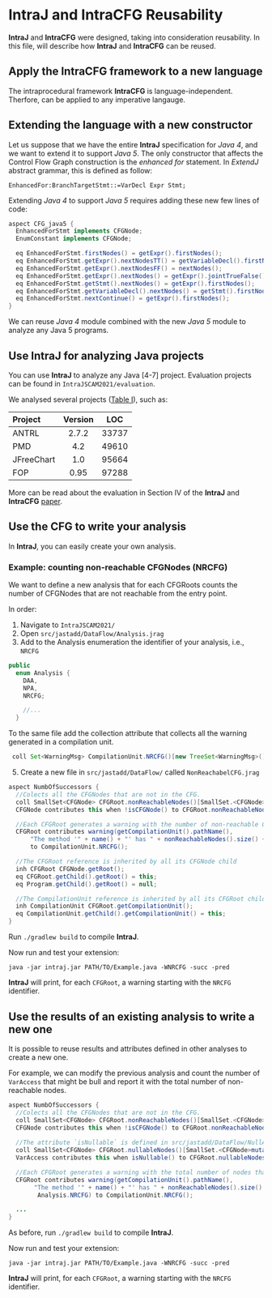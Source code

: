 # IntraJ and IntraCFG Reusability
**IntraJ** and **IntraCFG** were designed, taking into consideration reusability.
In this file, will describe how **IntraJ** and **IntraCFG** can be reused.


## Apply the IntraCFG framework to a new language
The intraprocedural framework **IntraCFG** is language-independent. 
Therfore, can be applied to any imperative langauge.

## Extending the language with a new constructor
Let us suppose that we have the entire **IntraJ** specification for _Java 4_, and we want 
to extend it to support _Java 5_.
The only constructor that affects the Control Flow Graph construction is the _enhanced for_ statement. 
In _ExtendJ_ abstract grammar, this is defined as follow:

```
EnhancedFor:BranchTargetStmt::=VarDecl Expr Stmt;
```

Extending _Java 4_ to support _Java 5_ requires adding these new few lines of code:
```java
aspect CFG_java5 {
  EnhancedForStmt implements CFGNode;
  EnumConstant implements CFGNode;

  eq EnhancedForStmt.firstNodes() = getExpr().firstNodes();
  eq EnhancedForStmt.getExpr().nextNodesTT() = getVariableDecl().firstNodes();
  eq EnhancedForStmt.getExpr().nextNodesFF() = nextNodes();
  eq EnhancedForStmt.getExpr().nextNodes() = getExpr().jointTrueFalse();
  eq EnhancedForStmt.getStmt().nextNodes() = getExpr().firstNodes();
  eq EnhancedForStmt.getVariableDecl().nextNodes() = getStmt().firstNodes();
  eq EnhancedForStmt.nextContinue() = getExpr().firstNodes();
}

```
We can reuse _Java 4_ module combined with the new _Java 5_ module to analyze any Java 5 programs.


## Use IntraJ for analyzing Java projects
You can use **IntraJ** to analyze any Java [4-7] project. 
Evaluation projects can be found in `IntraJSCAM2021/evaluation`.

We analysed several projects ([Table I](https://github.com/lu-cs-sde/IntraJSCAM2021/blob/main/intraj-preprint.pdf)), such as:

| Project      | Version          |      LOC  |
| :---         |     :---:        | :---:     |
| ANTRL        |  2.7.2           |     33737 |
| PMD          |  4.2             |     49610 |
| JFreeChart   |  1.0             |     95664 |
| FOP          |  0.95            |     97288 |

More can be read about the evaluation in Section IV of the **IntraJ** and **IntraCFG** [paper](https://github.com/lu-cs-sde/IntraJSCAM2021/blob/main/intraj-preprint.pdf).


## Use the CFG to write your analysis
In **IntraJ**, you can easily create your own analysis. 


### Example: counting non-reachable CFGNodes (NRCFG)
We want to define a new analysis that for each CFGRoots counts the number of CFGNodes
that are not reachable from the entry point.

In order:

1) Navigate to `IntraJSCAM2021/`
2)  Open `src/jastadd/DataFlow/Analysis.jrag`
3) Add to the Analysis enumeration the identifier of your analysis, i.e., `NRCFG`
```java
public
  enum Analysis {
    DAA,
    NPA,
    NRCFG;

    //...
  }
```
To the same file add the collection attribute that collects all the warning generated in a compilation unit.
```java
 coll Set<WarningMsg> CompilationUnit.NRCFG()[new TreeSet<WarningMsg>()] with add root CompilationUnit;
```

5) Create a new file in `src/jastadd/DataFlow/` called `NonReachabelCFG.jrag`
```java
aspect NumbOfSuccessors {
  //Colects all the CFGNodes that are not in the CFG.
  coll SmallSet<CFGNode> CFGRoot.nonReachableNodes()[SmallSet.<CFGNode>mutable()] with add root CompilationUnit;
  CFGNode contributes this when !isCFGNode() to CFGRoot.nonReachableNodes() for getRoot();

  //Each CFGRoot generates a warning with the number of non-reachable CFGNodes
  CFGRoot contributes warning(getCompilationUnit().pathName(),
      "The method '" + name() + "' has " + nonReachableNodes().size() +" non-reachableble nodes.", Analysis.NRCFG) 
      to CompilationUnit.NRCFG();

  //The CFGRoot reference is inherited by all its CFGNode child
  inh CFGRoot CFGNode.getRoot();
  eq CFGRoot.getChild().getRoot() = this;
  eq Program.getChild().getRoot() = null;

  //The CompilationUnit reference is inherited by all its CFGRoot child
  inh CompilationUnit CFGRoot.getCompilationUnit();
  eq CompilationUnit.getChild().getCompilationUnit() = this;
}
```

Run `./gradlew build`  to compile **IntraJ**.

Now run and test your extension:
```
java -jar intraj.jar PATH/TO/Example.java -WNRCFG -succ -pred
```
**IntraJ** will print, for each `CFGRoot`, a warning starting with the `NRCFG` identifier.

## Use the results of an existing analysis to write a new one
It is possible to reuse results and attributes defined in other analyses to create a new one.

For example, we can modify the previous analysis and count the number of `VarAccess` that might be bull
and report it with the total number of non-reachable nodes.

```java
aspect NumbOfSuccessors {
  //Colects all the CFGNodes that are not in the CFG.
  coll SmallSet<CFGNode> CFGRoot.nonReachableNodes()[SmallSet.<CFGNode>mutable()] with add root CompilationUnit;
  CFGNode contributes this when !isCFGNode() to CFGRoot.nonReachableNodes() for getRoot();
 
  //The attribute `isNullable` is defined in src/jastadd/DataFlow/NullAnlaysis.jrag
  coll SmallSet<CFGNode> CFGRoot.nullableNodes()[SmallSet.<CFGNode>mutable()] with add root CompilationUnit;
  VarAccess contributes this when isNullable() to CFGRoot.nullableNodes() for getRoot();

  //Each CFGRoot generates a warning with the total number of nodes that are not reachable and at the same time nullable.
  CFGRoot contributes warning(getCompilationUnit().pathName(),
       "The method '" + name() + "' has " + nonReachableNodes().size() +" non-reachable node and "+ nullableNodes().size() + " nodes that might be null",
        Analysis.NRCFG) to CompilationUnit.NRCFG();

  ...
}
```
As before, run `./gradlew build`  to compile **IntraJ**.

Now run and test your extension:
```
java -jar intraj.jar PATH/TO/Example.java -WNRCFG -succ -pred
```
**IntraJ** will print, for each `CFGRoot`, a warning starting with the `NRCFG` identifier.